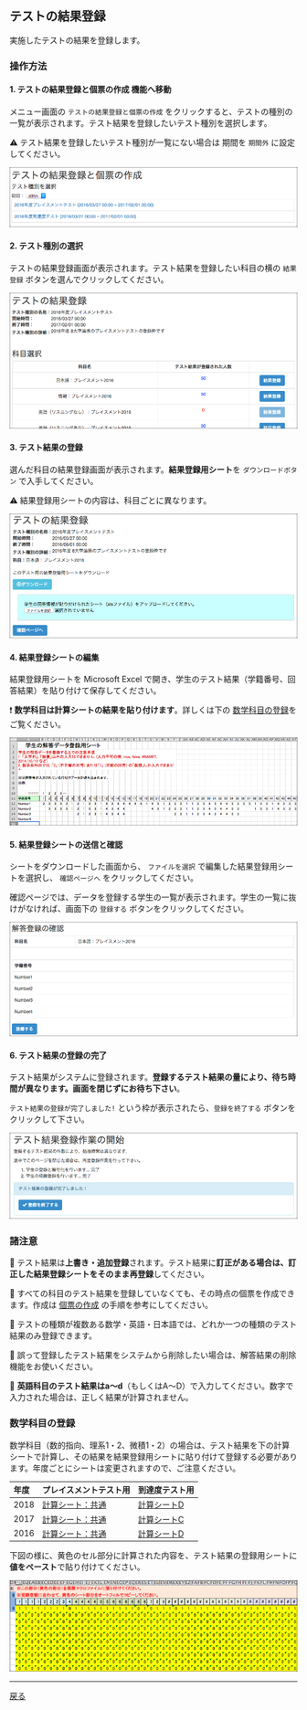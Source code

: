 ## テストの結果登録

実施したテストの結果を登録します。

### 操作方法

#### 1. テストの結果登録と個票の作成 機能へ移動

メニュー画面の `テストの結果登録と個票の作成` をクリックすると、テストの種別の一覧が表示されます。テスト結果を登録したいテスト種別を選択します。

:warning: テスト結果を登録したいテスト種別が一覧にない場合は 期間を `期間外` に設定してください。

![テスト種別の選択](https://raw.githubusercontent.com/cist-kklab/8U_doc/master/img/SubmitTestAnswer001.png)

#### 2. テスト種別の選択

テストの結果登録画面が表示されます。テスト結果を登録したい科目の横の `結果登録` ボタンを選んでクリックしてください。

![科目選択](https://raw.githubusercontent.com/cist-kklab/8U_doc/master/img/SubmitTestAnswer002.png)

#### 3. テスト結果の登録

選んだ科目の結果登録画面が表示されます。**結果登録用シート**を `ダウンロードボタン` で入手してください。

:warning: 結果登録用シートの内容は、科目ごとに異なります。

![結果登録シートの入手と更新](https://raw.githubusercontent.com/cist-kklab/8U_doc/master/img/SubmitTestAnswer003.png)

#### 4. 結果登録シートの編集

結果登録用シートを Microsoft Excel で開き、学生のテスト結果（学籍番号、回答結果）を貼り付けて保存してください。

:exclamation: **数学科目は計算シートの結果を貼り付けます**。詳しくは下の [数学科目の登録](#数学科目の登録)をご覧ください。

![結果登録シートの編集](https://raw.githubusercontent.com/cist-kklab/8U_doc/master/img/SubmitTestAnswer004.png)

#### 5. 結果登録シートの送信と確認

シートをダウンロードした画面から、 `ファイルを選択` で編集した結果登録用シートを選択し、 `確認ページへ` をクリックしてください。

確認ページでは、データを登録する学生の一覧が表示されます。学生の一覧に抜けがなければ、画面下の `登録する` ボタンをクリックしてください。

![結果登録の確認](https://raw.githubusercontent.com/cist-kklab/8U_doc/master/img/SubmitTestAnswer005.png)

#### 6. テスト結果の登録の完了

テスト結果がシステムに登録されます。**登録するテスト結果の量により、待ち時間が異なります。画面を閉じずにお待ち下さい**。

`テスト結果の登録が完了しました!` という枠が表示されたら、`登録を終了する` ボタンをクリックして下さい。

![結果登録の完了](https://raw.githubusercontent.com/cist-kklab/8U_doc/master/img/SubmitTestAnswer006.png)

### 諸注意

:pushpin: テスト結果は**上書き・追加登録**されます。テスト結果に**訂正がある場合は、訂正した結果登録シートをそのまま再登録**してください。

:pushpin: すべての科目のテスト結果を登録していなくても、その時点の個票を作成できます。作成は [個票の作成](DownloadSheet.md) の手順を参考にしてください。

:pushpin: テストの種類が複数ある数学・英語・日本語では、どれか一つの種類のテスト結果のみ登録できます。

:pushpin: 誤って登録したテスト結果をシステムから削除したい場合は、解答結果の削除機能をお使いください。

:pushpin: **英語科目のテスト結果はa〜d**（もしくはA〜D）で入力してください。数字で入力された場合は、正しく結果が計算されません。


### 数学科目の登録

数学科目（数的指向、理系1・2、微積1・2）の場合は、テスト結果を下の計算シートで計算し、その結果を結果登録用シートに貼り付けて登録する必要があります。年度ごとにシートは変更されますので、ご注意ください。

|年度|プレイスメントテスト用|到達度テスト用|
|:---|:---|:---|
|2018| [計算シート：共通](https://github.com/cist-kklab/8U_doc/raw/master/mathSheet/math_placement.xlsx)|[計算シートD](https://github.com/cist-kklab/8U_doc/raw/master/mathSheet/matn_achievement_D.xlsx)|
|2017| [計算シート：共通](https://github.com/cist-kklab/8U_doc/raw/master/mathSheet/math_placement.xlsx)|[計算シートC](https://github.com/cist-kklab/8U_doc/raw/master/mathSheet/matn_achievement_C.xlsx)|
|2016| [計算シート：共通](https://github.com/cist-kklab/8U_doc/raw/master/mathSheet/math_placement.xlsx)|[計算シートD](https://github.com/cist-kklab/8U_doc/raw/master/mathSheet/matn_achievement_B.xlsx)|



下図の様に、黄色のセル部分に計算された内容を、テスト結果の登録用シートに**値をペースト**で貼り付けてください。

![数学計算シート](https://raw.githubusercontent.com/cist-kklab/8U_doc/master/img/SubmitTestAnswer007.png)

---

[戻る](../README.md)
